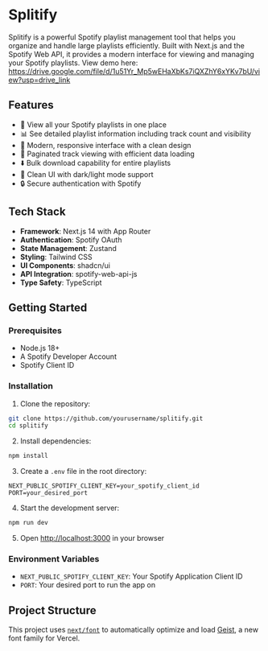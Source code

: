 # Splitify

Splitify is a powerful Spotify playlist management tool that helps you organize and handle large playlists efficiently. Built with Next.js and the Spotify Web API, it provides a modern interface for viewing and managing your Spotify playlists.
View demo here: https://drive.google.com/file/d/1u51Yr_Mp5wEHaXbKs7iQXZhY6xYKv7bU/view?usp=drive_link

## Features

- 🎵 View all your Spotify playlists in one place
- 📊 See detailed playlist information including track count and visibility
- 📱 Modern, responsive interface with a clean design
- 🔄 Paginated track viewing with efficient data loading
- ⬇️ Bulk download capability for entire playlists
- 🎨 Clean UI with dark/light mode support
- 🔒 Secure authentication with Spotify

## Tech Stack

- **Framework**: Next.js 14 with App Router
- **Authentication**: Spotify OAuth
- **State Management**: Zustand
- **Styling**: Tailwind CSS
- **UI Components**: shadcn/ui
- **API Integration**: spotify-web-api-js
- **Type Safety**: TypeScript

## Getting Started

### Prerequisites

- Node.js 18+ 
- A Spotify Developer Account
- Spotify Client ID

### Installation

1. Clone the repository:
```bash
git clone https://github.com/yourusername/splitify.git
cd splitify
```

2. Install dependencies:
```bash
npm install
```

3. Create a `.env` file in the root directory:
```env
NEXT_PUBLIC_SPOTIFY_CLIENT_KEY=your_spotify_client_id
PORT=your_desired_port
```

4. Start the development server:
```bash
npm run dev
```

5. Open [http://localhost:3000](http://localhost:3000) in your browser

### Environment Variables

- `NEXT_PUBLIC_SPOTIFY_CLIENT_KEY`: Your Spotify Application Client ID
- `PORT`: Your desired port to run the app on

## Project Structure

This project uses [`next/font`](https://nextjs.org/docs/app/building-your-application/optimizing/fonts) to automatically optimize and load [Geist](https://vercel.com/font), a new font family for Vercel.